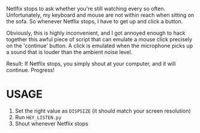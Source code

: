 Netlfix stops to ask whether you're still watching every so often. Unfortunately, my keyboard and mouse are not within reach when sitting on the sofa. So whenever Netflix stops, I have to get up and click a button.

Obviously, this is highly inconvenient, and I got annoyed enough to hack together this awful piece of script that can emulate a mouse click precisely on the 'continue' button. A click is emulated when the microphone picks up a sound that is louder than the ambient noise level.

Result: If Netflix stops, you simply shout at your computer, and it will continue. Progress!


USAGE
=====

1. Set the right value as `DISPSIZE` (it should match your screen resolution)
2. Run `HEY_LISTEN.py`
3. Shout whenever Netflix stops
